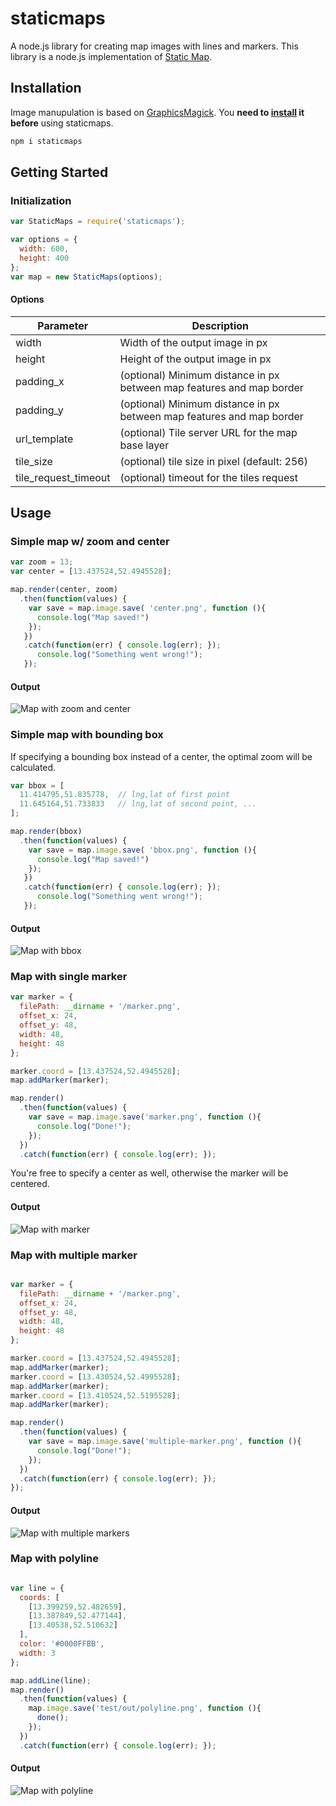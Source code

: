 # staticmaps
A node.js library for creating map images with lines and markers. This library is a node.js implementation of [Static Map](https://github.com/komoot/staticmap).

## Installation

Image manupulation is based on [GraphicsMagick](http://www.graphicsmagick.org/). You **need to [install](http://www.graphicsmagick.org/README.html#documentation) it before** using staticmaps.

```bash
npm i staticmaps
```
## Getting Started

### Initialization ###
```javascript
var StaticMaps = require('staticmaps');
```
```javascript
var options = {
  width: 600,
  height: 400
};
var map = new StaticMaps(options);
```
#### Options
Parameter           | Description
------------------- | -------------
width               | Width of the output image in px
height              | Height of the output image in px
padding_x           | (optional) Minimum distance in px between map features and map border
padding_y           | (optional) Minimum distance in px between map features and map border
url_template        | (optional) Tile server URL for the map base layer
tile_size           | (optional) tile size in pixel (default: 256)
tile_request_timeout| (optional) timeout for the tiles request

## Usage

### Simple map w/ zoom and center
```javascript
var zoom = 13;
var center = [13.437524,52.4945528];

map.render(center, zoom)
  .then(function(values) {
    var save = map.image.save( 'center.png', function (){
      console.log("Map saved!")  
    });  
   })
   .catch(function(err) { console.log(err); });
      console.log("Something went wrong!");   
   });
```
#### Output
![Map with zoom and center](https://stephangeorg.github.io/staticmaps/sample/center.png)

### Simple map with bounding box

If specifying a bounding box instead of a center, the optimal zoom will be calculated.

```javascript
var bbox = [
  11.414795,51.835778,  // lng,lat of first point
  11.645164,51.733833   // lng,lat of second point, ...
];

map.render(bbox)
  .then(function(values) {
    var save = map.image.save( 'bbox.png', function (){
      console.log("Map saved!")  
    });  
   })
   .catch(function(err) { console.log(err); });
      console.log("Something went wrong!");   
   });
```
#### Output
![Map with bbox](https://stephangeorg.github.io/staticmaps/sample/bbox.png)

### Map with single marker

```javascript
var marker = {
  filePath: __dirname + '/marker.png',
  offset_x: 24,
  offset_y: 48,
  width: 48,
  height: 48
};

marker.coord = [13.437524,52.4945528];
map.addMarker(marker);

map.render()
  .then(function(values) {
    var save = map.image.save('marker.png', function (){
      console.log("Done!");
    });
  })
  .catch(function(err) { console.log(err); });

```
You're free to specify a center as well, otherwise the marker will be centered.

#### Output
![Map with marker](https://stephangeorg.github.io/staticmaps/sample/marker.png)

### Map with multiple marker
```javascript

var marker = {
  filePath: __dirname + '/marker.png',
  offset_x: 24,
  offset_y: 48,
  width: 48,
  height: 48
};

marker.coord = [13.437524,52.4945528];
map.addMarker(marker);
marker.coord = [13.430524,52.4995528];
map.addMarker(marker);
marker.coord = [13.410524,52.5195528];
map.addMarker(marker);

map.render()
  .then(function(values) {
    var save = map.image.save('multiple-marker.png', function (){
      console.log("Done!");
    });
  })
  .catch(function(err) { console.log(err); });
});

```
#### Output
![Map with multiple markers](https://stephangeorg.github.io/staticmaps/sample/multiple-marker.png?raw=true)

### Map with polyline
```javascript

var line = {
  coords: [
    [13.399259,52.482659],
    [13.387849,52.477144],
    [13.40538,52.510632]
  ],
  color: '#0000FFBB',
  width: 3
};

map.addLine(line);
map.render()
  .then(function(values) {
    map.image.save('test/out/polyline.png', function (){
      done();
    });
  })
  .catch(function(err) { console.log(err); });

```
#### Output
![Map with polyline](https://stephangeorg.github.io/staticmaps/sample/polyline.png?raw=true)
